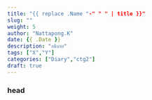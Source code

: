 ```yaml
---
title: "{{ replace .Name "-" " " | title }}"
slug: ""
weight: 5
author: "Nattapong.K"
date: {{ .Date }}
description: "อธิบาย"
tags: ["X","Y"]
categories: ["Diary","ctg2"]
draft: true
---
```


<!--more-->
### head
